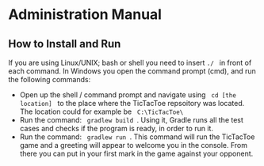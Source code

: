# Administration Manual

## How to Install and Run
If you are using Linux/UNIX; bash or shell you need to insert <code>./   </code> in front of each command. In Windows you open the command prompt (cmd), and run the following commands:
  
- Open up the shell / command prompt and navigate using <code> cd [the location] </code> to the place where the TicTacToe repsoitory was located. The location could for example be <code> C:\TicTacToe\ </code>
- Run the command: <code> gradlew build </code>. Using it, Gradle runs all the test cases and checks if the program is ready, in order to run it.
- Run the command: <code> gradlew run </code>. This command will run the TicTacToe game and a greeting will appear to welcome you in the console. From there you can put in your first mark in the game against your opponent.


